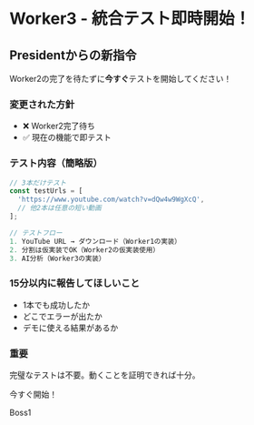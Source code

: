 # Worker3 - 統合テスト即時開始！

## Presidentからの新指令

Worker2の完了を待たずに**今すぐ**テストを開始してください！

### 変更された方針
- ❌ Worker2完了待ち
- ✅ 現在の機能で即テスト

### テスト内容（簡略版）
```javascript
// 3本だけテスト
const testUrls = [
  'https://www.youtube.com/watch?v=dQw4w9WgXcQ',
  // 他2本は任意の短い動画
];

// テストフロー
1. YouTube URL → ダウンロード（Worker1の実装）
2. 分割は仮実装でOK（Worker2の仮実装使用）
3. AI分析（Worker3の実装）
```

### 15分以内に報告してほしいこと
- 1本でも成功したか
- どこでエラーが出たか
- デモに使える結果があるか

### 重要
完璧なテストは不要。動くことを証明できれば十分。

今すぐ開始！

Boss1